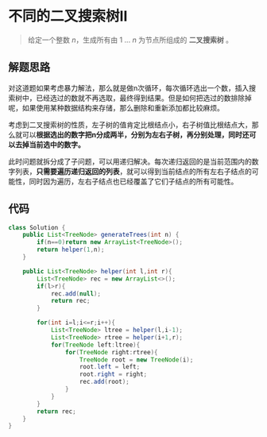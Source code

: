 # 不同的二叉搜索树Ⅱ

> 给定一个整数 *n*，生成所有由 1 ... *n* 为节点所组成的 **二叉搜索树** 。

## 解题思路

对这道题如果考虑暴力解法，那么就是做n次循环，每次循环选出一个数，插入搜索树中，已经选过的数就不再选取，最终得到结果。但是如何把选过的数排除掉呢，如果使用某种数据结构来存储，那么删除和重新添加都比较麻烦。

考虑到二叉搜索树的性质，左子树的值肯定比根结点小，右子树值比根结点大，那么就可以**根据选出的数字把n分成两半，分别为左右子树，再分别处理，同时还可以去掉当前选中的数字。**

此时问题就拆分成了子问题，可以用递归解决。每次递归返回的是当前范围内的数字列表，**只需要遍历递归返回的列表**，就可以得到当前结点的所有左右子结点的可能性，同时因为遍历，左右子结点也已经覆盖了它们子结点的所有可能性。

## 代码

```java
class Solution {
    public List<TreeNode> generateTrees(int n) {
        if(n==0)return new ArrayList<TreeNode>();
        return helper(1,n);
    }

    public List<TreeNode> helper(int l,int r){
        List<TreeNode> rec = new ArrayList<>();
        if(l>r){
            rec.add(null);
            return rec;
        }

        for(int i=l;i<=r;i++){
            List<TreeNode> ltree = helper(l,i-1);
            List<TreeNode> rtree = helper(i+1,r);
            for(TreeNode left:ltree){
                for(TreeNode right:rtree){
                    TreeNode root = new TreeNode(i);
                    root.left = left;
                    root.right = right;
                    rec.add(root);
                }
            }
        }
        return rec;
    }
}
```




